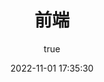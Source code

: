 ---
pageComponent:
  name: Catalogue
  data:
    path: 01.前端
    imgUrl: /img/web.png
    description: 前端相关的技术文档 #这是紧接着标题的描述
title: 前端 #这是目录页的标题
date: 2022-11-01 17:35:30
permalink: /web/
sidebar: false
article: false
comment: false
editLink: false
author: 
  name: hincky
  link: https://github.com/hincky
---